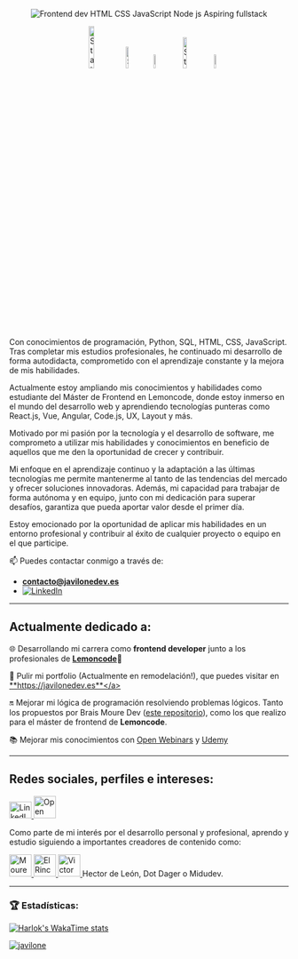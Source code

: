 <p align="center">
<img src="https://github.com/Javilone/Javilone/assets/97972589/20c45969-3119-4b23-8a06-66762704d4a9" alt="Frontend dev  HTML  CSS  JavaScript  Node js  Aspiring fullstack">

</p>
<p align="center">
  <img width=14% alt="Static Badge" src="https://img.shields.io/badge/JAVASCRIPT-white?style=for-the-badge&logo=JavaScript&label=%20">
  <img width=10% alt="Static Badge" src="https://img.shields.io/badge/HTML5-white?style=for-the-badge&logo=HTML5&logoColor=orange&label=%20">
  <img width=8% alt="Static Badge" src="https://img.shields.io/badge/CSS-white?style=for-the-badge&logo=CSS3&logoColor=black&label=%20">
  <img width=12% alt="Static Badge" src="https://img.shields.io/badge/PYTHON-white?style=for-the-badge&logo=python&logoColor=blue&label=%20">
  <img width=8% alt="Static Badge" src="https://img.shields.io/badge/SQL-white?style=for-the-badge&logo=MySQL&label=%20">
  
</p>
Con conocimientos de programación, Python, SQL, HTML, CSS, JavaScript. Tras completar mis estudios profesionales, he continuado mi desarrollo de forma autodidacta, comprometido con el aprendizaje constante y la mejora de mis habilidades.

Actualmente estoy ampliando mis conocimientos y habilidades como estudiante del Máster de Frontend en Lemoncode, donde estoy inmerso en el mundo del desarrollo web y aprendiendo tecnologías punteras como React.js, Vue, Angular, Code.js, UX, Layout y más.

Motivado por mi pasión por la tecnología y el desarrollo de software, me comprometo a utilizar mis habilidades y conocimientos en beneficio de aquellos que me den la oportunidad de crecer y contribuir.

Mi enfoque en el aprendizaje continuo y la adaptación a las últimas tecnologías me permite mantenerme al tanto de las tendencias del mercado y ofrecer soluciones innovadoras. Además, mi capacidad para trabajar de forma autónoma y en equipo, junto con mi dedicación para superar desafíos, garantiza que pueda aportar valor desde el primer día. 

Estoy emocionado por la oportunidad de aplicar mis habilidades en un entorno profesional y contribuir al éxito de cualquier proyecto o equipo en el que participe.

📫 Puedes contactar conmigo a través de: 
- **contacto@javilonedev.es**
- <a href="https://www.linkedin.com/in/javier-lopez-lara/" target="_blank"><img src="https://img.shields.io/badge/LinkedIn-%230077B5.svg?&style=flat-square&logo=linkedin&logoColor=white" alt="LinkedIn"></a>
---
## Actualmente dedicado a:

🌐 Desarrollando mi carrera como **frontend developer** junto a los profesionales de <a href="https://lemoncode.net" target="_blank">**Lemoncode**</a>🍋

  
🛜 Pulir mi portfolio (Actualmente en remodelación!), que puedes visitar en <a href="https://javilonedev.es" target="_blank">**https://javilonedev.es**</a>


🔛 Mejorar mi lógica de programación resolviendo problemas lógicos. Tanto los propuestos por Brais Moure Dev (<a href="https://github.com/Javilone/Retos_de_programacion" target="_blank">este repositorio</a>), como los que realizo para el máster de frontend de **Lemoncode**.

📚 Mejorar mis conocimientos con <a href="https://openwebinars.net/@3ve2n82x/" target="_blank">Open Webinars</a> y <a href="https://www.udemy.com/user/javier-6570/" target="_blank">Udemy</a>

---

## Redes sociales, perfiles e intereses:
<a href="https://www.linkedin.com/in/javier-lopez-lara/" target="blank">
  <img src="https://raw.githubusercontent.com/rahuldkjain/github-profile-readme-generator/master/src/images/icons/Social/linked-in-alt.svg" alt="LinkedIn" height="30" width="40" />
</a>
<a href="https://openwebinars.net/@3ve2n82x/" target="_blank">
  <img src="https://github.com/Javilone/Javilone/assets/97972589/9ec32888-bec3-4f00-84ae-94c8216bc335)" alt="Open Webinars" width="40">
</a>

Como parte de mi interés por el desarrollo personal y profesional, aprendo y estudio siguiendo a importantes creadores de contenido como:

<a href="https://www.twitch.tv/mouredev" target="_blank">
  <img src="https://github.com/Javilone/Javilone/assets/97972589/45391595-08e0-46a0-8567-1f80f5306c3b" alt="Moure Dev Twitch" width="40">
</a>
<a href="https://www.youtube.com/channel/UCWn_0MmgojB711LFX-jaCDQ" target="_blank">
  <img src="https://github.com/Javilone/Javilone/assets/97972589/0d4db633-7713-4d9a-bada-5135d2856cc7" alt="El Rincon del Dev" width="40">
</a>
<a href="https://victorroblesweb.es" target="_blank">
  <img src="https://github.com/Javilone/Javilone/assets/97972589/5c7b00ca-a118-4f37-93b1-59ea97720fc2" alt="Victor Robles Web" height="40">
</a>
Hector de León, Dot Dager o Midudev.

---

### 🏆 Estadísticas:
  
[![Harlok's WakaTime stats](https://github-readme-stats.vercel.app/api/wakatime?username=javilone)](https://wakatime.com/@javilone)

<a href="https://github.com/ryo-ma/github-profile-trophy"><img src="https://github-profile-trophy.vercel.app/?username=javilone" alt="javilone" /></a>
